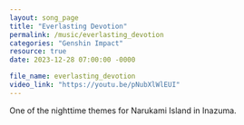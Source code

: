 ```yaml
---
layout: song_page
title: "Everlasting Devotion"
permalink: /music/everlasting_devotion
categories: "Genshin Impact"
resource: true
date: 2023-12-28 07:00:00 -0000

file_name: everlasting_devotion
video_link: "https://youtu.be/pNubXlWlEUI"
---
```


One of the nighttime themes for Narukami Island in Inazuma.